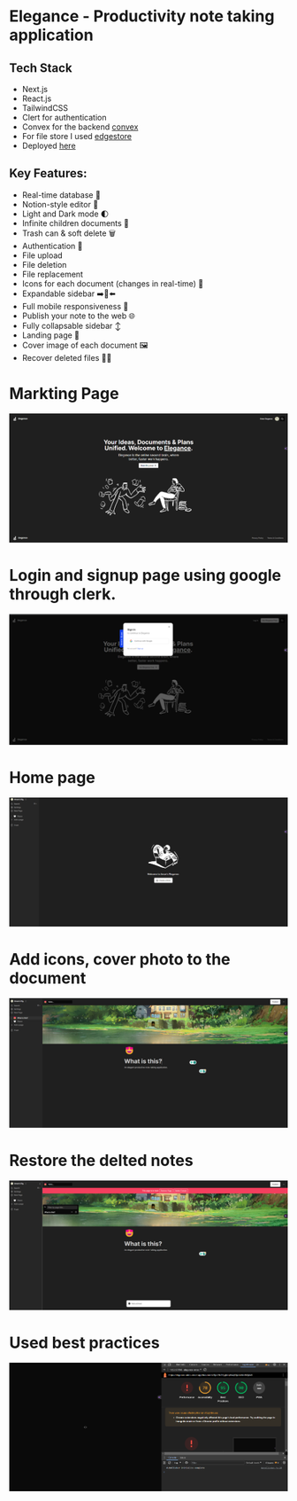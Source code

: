 # Elegance - Productivity note taking application

## Tech Stack
* Next.js
* React.js
* TailwindCSS
* Clert for authentication
* Convex for the backend [convex](https://edgestore.dev/)
* For file store I used [edgestore](https://edgestore.dev/)
* Deployed [here](https://elegance-notes.vercel.app/)

## Key Features:

* Real-time database 🔗
* Notion-style editor 📝
* Light and Dark mode 🌓
* Infinite children documents 🌲
* Trash can & soft delete 🗑️
* Authentication 🔐
* File upload
* File deletion
* File replacement
* Icons for each document (changes in real-time) 🌠
* Expandable sidebar ➡️🔀⬅️
* Full mobile responsiveness 📱
* Publish your note to the web 🌐
* Fully collapsable sidebar ↕️
* Landing page 🛬
* Cover image of each document 🖼️
* Recover deleted files 🔄📄

# Markting Page
![Alt text](image.png)
# Login and signup page using google through clerk.
![Alt text](image-1.png)
# Home page
![Alt text](image-2.png)
# Add icons, cover photo to the document
![Alt text](image-3.png)
# Restore the delted notes
![Alt text](image-4.png)

# Used best practices
![Alt text](image-5.png)